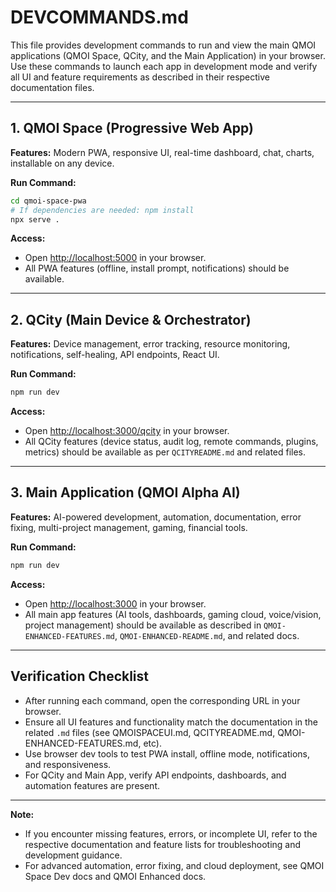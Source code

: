 # DEVCOMMANDS.md

This file provides development commands to run and view the main QMOI applications (QMOI Space, QCity, and the Main Application) in your browser. Use these commands to launch each app in development mode and verify all UI and feature requirements as described in their respective documentation files.

---

## 1. QMOI Space (Progressive Web App)

**Features:** Modern PWA, responsive UI, real-time dashboard, chat, charts, installable on any device.

**Run Command:**
```bash
cd qmoi-space-pwa
# If dependencies are needed: npm install
npx serve .
```
**Access:**
- Open [http://localhost:5000](http://localhost:5000) in your browser.
- All PWA features (offline, install prompt, notifications) should be available.

---

## 2. QCity (Main Device & Orchestrator)

**Features:** Device management, error tracking, resource monitoring, notifications, self-healing, API endpoints, React UI.

**Run Command:**
```bash
npm run dev
```
**Access:**
- Open [http://localhost:3000/qcity](http://localhost:3000/qcity) in your browser.
- All QCity features (device status, audit log, remote commands, plugins, metrics) should be available as per `QCITYREADME.md` and related files.

---

## 3. Main Application (QMOI Alpha AI)

**Features:** AI-powered development, automation, documentation, error fixing, multi-project management, gaming, financial tools.

**Run Command:**
```bash
npm run dev
```
**Access:**
- Open [http://localhost:3000](http://localhost:3000) in your browser.
- All main app features (AI tools, dashboards, gaming cloud, voice/vision, project management) should be available as described in `QMOI-ENHANCED-FEATURES.md`, `QMOI-ENHANCED-README.md`, and related docs.

---

## Verification Checklist
- After running each command, open the corresponding URL in your browser.
- Ensure all UI features and functionality match the documentation in the related `.md` files (see QMOISPACEUI.md, QCITYREADME.md, QMOI-ENHANCED-FEATURES.md, etc).
- Use browser dev tools to test PWA install, offline mode, notifications, and responsiveness.
- For QCity and Main App, verify API endpoints, dashboards, and automation features are present.

---

**Note:**
- If you encounter missing features, errors, or incomplete UI, refer to the respective documentation and feature lists for troubleshooting and development guidance.
- For advanced automation, error fixing, and cloud deployment, see QMOI Space Dev docs and QMOI Enhanced docs.
